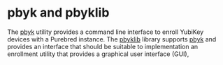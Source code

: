 # pbyk and pbyklib

The [pbyk](./pbyk/README.md) utility provides a command line interface to enroll YubiKey devices with a Purebred instance. The [pbyklib](./pbyklib/README.md)
library supports [pbyk](./pbyk/README.md) and provides an interface that should be suitable to implementation an enrollment utility that
provides a graphical user interface (GUI),
